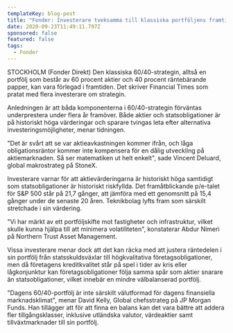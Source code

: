 ```yaml
---
templateKey: blog-post
title: "Fonder: Investerare tveksamma till klassiska portföljens framtid"
date: 2020-09-23T11:49:11.797Z
sponsored: false
featured: false
tags:
  - Fonder
---
```

STOCKHOLM (Fonder Direkt) Den klassiska 60/40-strategin, alltså en portfölj som består av 60 procent aktier och 40 procent räntebärande papper, kan vara förlegad i framtiden. Det skriver Financial Times som pratat med flera investerare om strategin.

Anledningen är att båda komponenterna i 60/40-strategin förväntas underprestera under flera år framöver. Både aktier och statsobligationer är på historiskt höga värderingar och sparare tvingas leta efter alternativa investeringsmöjligheter, menar tidningen.

"Det är svårt att se var aktieavkastningen kommer ifrån, och låga obligationsräntor kommer inte kompensera för en dålig utveckling på aktiemarknaden. Så ser matematiken ut helt enkelt", sade Vincent Deluard, global makrostrateg på StoneX.

Investerare varnar för att aktievärderingarna är historiskt höga samtidigt som statsobligationer är historiskt riskfyllda. Det framåtblickande p/e-talet för S&P 500 står på 21,7 gånger, att jämföra med ett genomsnitt på 15,4 gånger under de senaste 20 åren. Teknikbolag lyfts fram som särskilt stretchade i sin värdering.

"Vi har märkt av ett portföljskifte mot fastigheter och infrastruktur, vilket skulle kunna hjälpa till att minimera volatiliteten", konstaterar Abdur Nimeri på Northern Trust Asset Management.

Vissa investerare menar dock att det kan räcka med att justera räntedelen i sin portfölj från statsskuldsväxlar till högkvalitativa företagsobligationer, men då företagens kreditkvalitet står på spel i tider av kris eller lågkonjunktur kan företagsobligationer följa samma spår som aktier snarare än statsobligationer, vilket innebär en mindre välbalanserad portfölj.

"Dagens 60/40-portfölj är inte särskilt välutformad för dagens finansiella marknadsklimat", menar David Kelly, Global chefsstrateg på JP Morgan Funds. Han tillägger att för att finna en balans kan det vara bättre att addera fler tillgångsklasser, inklusive utländska valutor, värdeaktier samt tillväxtmarknader till sin portfölj.